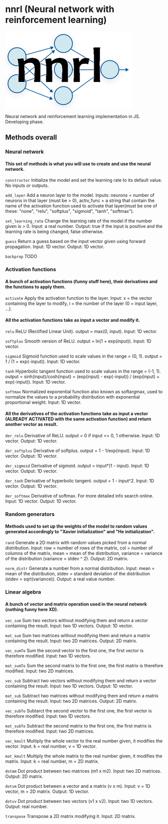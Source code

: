 # nnrl (Neural network with reinforcement learning)
![alt text](logo.png)

Neural network and reinforcement learning implementation in JS.\
Developing phase.

## Methods overall
### Neural network
#### This set of methods is what you will use to create and use the neural network.
```constructor``` Initialize the model and set the learning rate to its default value. No inputs or outputs.

```add_layer``` Add a neuron layer to the model. Inputs: neurons = number of neurons in that layer (must be > 0), activ_func = a string that contain the name of the activation function used to activate that layer(must be one of these: "none", "relu", "softplus", "sigmoid", "tanh", "softmax"). 

```set_learning_rate``` Change the learning rate of the model if the number given is > 0. Input: a real number. Output: true if the input is positive and the learning rate is being changed, false otherwise.

```guess``` Return a guess based on the input vector given using forward propagation. Input: 1D vector. Output: 1D vector.

```backprop``` TODO

### Activation functions
#### A bunch of activation functions (funny stuff here), their derivatives and the functions to apply them.
```activate``` Apply the activation function to the layer. Input: x = the vector containing the layer to modify, i = the number of the layer (0 = input layer, ...).

#### All the activation functions take as input a vector and modify it.
```relu``` ReLU (Rectified Linear Unit). output = max(0, input). Input: 1D vector.

```softplus``` Smooth version of ReLU. output = ln(1 + exp(input)). Input: 1D vector.

```sigmoid``` Sigmoid function used to scale values in the range = (0, 1). output = 1 / (1 + exp(-input)). Input: 1D vector.

```tanh``` Hyperbolic tangent function used to scale values in the range = (-1, 1). output = sinh(input)/cosh(input) = (exp(input) - exp(-input)) / (exp(input) + exp(-input)). Input: 1D vector.

```softmax``` Normalized exponential function also known as softargmax, used to normalize the values to a probability distribution with exponential proportional weight. Input: 1D vector.

#### All the derivatives of the activation functions take as input a vector (ALREADY ACTIVATED with the same activation function) and return another vector as result.
```der_relu``` Derivative of ReLU. output = 0 if input <= 0, 1 otherwise. Input: 1D vector. Output: 1D vector.

```der_softplus``` Derivative of softplus. output = 1 - 1/exp(input).  Input: 1D vector. Output: 1D vector.

```der_sigmoid``` Derivative of sigmoid. output = input*(1 - input). Input: 1D vector. Output: 1D vector.

```der_tanh``` Derivative of hyperbolic tangent. output = 1 - input^2. Input: 1D vector. Output: 1D vector.

```der_softmax``` Derivative of softmax. For more detailed info search online. Input: 1D vector. Output: 1D vector.

### Random generators
#### Methods used to set up the weights of the model to random values generated accordingly to "Xavier initialization" and "He initialization".
```rand``` Generate a 2D matrix with random values picked from a normal distribution. Input: row = number of rows of the matrix, col = number of columns of the matrix, mean = mean of the distribution, variance = variance of the distribution (variance = stdev ^ 2). Output: 2D matrix.

```norm_distr``` Generate a number from a normal distribution. Input: mean = mean of the distribution, stdev = standard deviation of the distribution (stdev = sqrt(variance)). Output: a real value number.

### Linear algebra
#### A bunch of vector and matrix operation used in the neural network (nothing funny here XD).
```vec_sum``` Sum two vectors without modifying them and return a vector containing the result. Input: two 1D vectors. Output: 1D vector.

```mat_sum``` Sum two matrices without modifying them and return a matrix containing the result. Input: two 2D matrices. Output: 2D matrix.

```vec_sumTo``` Sum the second vector to the first one, the first vector is therefore modified. Input: two 1D vectors.

```mat_sumTo``` Sum the second matrix to the first one, the first matrix is therefore modified. Input: two 2D matrices.

```vec_sub``` Subtract two vectors without modifying them and return a vector containing the result. Input: two 1D vectors. Output: 1D vector.

```mat_sub``` Subtract two matrices without modifying them and return a matrix containing the result. Input: two 2D matrices. Output: 2D matrix.

```vec_subTo``` Subtarct the second vector to the first one, the first vector is therefore modified. Input: two 1D vectors.

```mat_subTo``` Subtract the second matrix to the first one, the first matrix is therefore modified. Input: two 2D matrices.

```vec_kmult``` Multiply the whole vector to the real number given, it modifies the vector. Input: k = real number, v = 1D vector.

```mat_kmult``` Multiply the whole matrix to the real number given, it modifies the matrix. Input: k = real number, m = 2D matrix.

```dotmm``` Dot product between two matrices (m1 x m2). Input: two 2D matrices. Output: 2D matrix.

```dotvm``` Dot product between a vector and a matrix (v x m). Input: v = 1D vector, m = 2D matrix. Output: 1D vector.

```dotvv``` Dot product between two vectors (v1 x v2). Input: two 1D vectors. Output: real number.

```transpose``` Transpose a 2D matrix modifying it. Input: 2D matrix.
